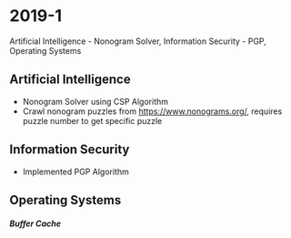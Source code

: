 # 2019-1
Artificial Intelligence - Nonogram Solver, Information Security - PGP, Operating Systems 

## Artificial Intelligence
- Nonogram Solver using CSP Algorithm
- Crawl nonogram puzzles from https://www.nonograms.org/, requires puzzle number to get specific puzzle

## Information Security
- Implemented PGP Algorithm

## Operating Systems
##### Buffer Cache
